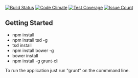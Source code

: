 [![Build Status](https://travis-ci.org/jacobaloysious/liagallery.svg?branch=master)](https://travis-ci.org/jacobaloysious/liagallery)
[![Code Climate](https://codeclimate.com/repos/56c154b62869500e2b017646/badges/ce0e03467b414b1f3c4c/gpa.svg)](https://codeclimate.com/repos/56c154b62869500e2b017646/feed)
[![Test Coverage](https://codeclimate.com/repos/56c154b62869500e2b017646/badges/ce0e03467b414b1f3c4c/coverage.svg)](https://codeclimate.com/repos/56c154b62869500e2b017646/coverage)
[![Issue Count](https://codeclimate.com/repos/56c154b62869500e2b017646/badges/ce0e03467b414b1f3c4c/issue_count.svg)](https://codeclimate.com/repos/56c154b62869500e2b017646/issues)

## Getting Started
- npm install
- npm install tsd -g
- tsd install
- npm install bower -g
- bower install
- npm install -g grunt-cli

To run the application just run "grunt" on the commmand line.
 
